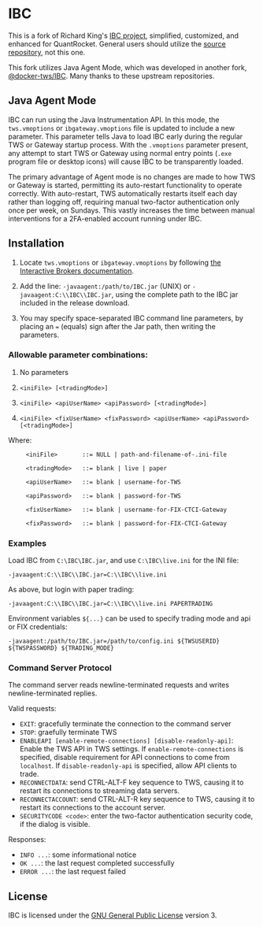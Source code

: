 # IBC

This is a fork of Richard King's [IBC project](https://github.com/IbcAlpha/IBC), simplified, customized, and enhanced for QuantRocket. General users should utilize the [source repository](https://github.com/IbcAlpha/IBC), not this one.

This fork utilizes Java Agent Mode, which was developed in another fork, [@docker-tws/IBC](https://github.com/docker-tws/IBC). Many thanks to these upstream repositories.

## Java Agent Mode

IBC can run using the Java Instrumentation API. In this mode, the
`tws.vmoptions` or `ibgateway.vmoptions` file is updated to include a new
parameter. This parameter tells Java to load IBC early during the regular TWS
or Gateway startup process. With the `.vmoptions` parameter present, any
attempt to start TWS or Gateway using normal entry points (`.exe` program file
or desktop icons) will cause IBC to be transparently loaded.

The primary advantage of Agent mode is no changes are made to how TWS or
Gateway is started, permitting its auto-restart functionality to operate
correctly. With auto-restart, TWS automatically restarts itself each day rather
than logging off, requiring manual two-factor authentication only once per
week, on Sundays. This vastly increases the time between manual interventions
for a 2FA-enabled account running under IBC.

## Installation

1. Locate `tws.vmoptions` or `ibgateway.vmoptions` by following [the Interactive Brokers documentation](https://www.interactivebrokers.com/en/software/tws/usersguidebook/priceriskanalytics/custommemory.htm).

2. Add the line: `-javaagent:/path/to/IBC.jar` (UNIX) or
   `-javaagent:C:\\IBC\\IBC.jar`, using the complete path to the IBC jar
   included in the release download.

3. You may specify space-separated IBC command line parameters, by placing an
   `=` (equals) sign after the Jar path, then writing the parameters.

### Allowable parameter combinations:

1. No parameters

2. `<iniFile> [<tradingMode>]`

3. `<iniFile> <apiUserName> <apiPassword> [<tradingMode>]`

4. `<iniFile> <fixUserName> <fixPassword> <apiUserName> <apiPassword> [<tradingMode>]`

Where:

```
     <iniFile>       ::= NULL | path-and-filename-of-.ini-file

     <tradingMode>   ::= blank | live | paper

     <apiUserName>   ::= blank | username-for-TWS

     <apiPassword>   ::= blank | password-for-TWS

     <fixUserName>   ::= blank | username-for-FIX-CTCI-Gateway

     <fixPassword>   ::= blank | password-for-FIX-CTCI-Gateway
```

### Examples

Load IBC from `C:\IBC\IBC.jar`, and use `C:\IBC\live.ini` for the INI file:

`-javaagent:C:\\IBC\\IBC.jar=C:\\IBC\\live.ini`

As above, but login with paper trading:

`-javaagent:C:\\IBC\\IBC.jar=C:\\IBC\\live.ini PAPERTRADING`

Environment variables `${...}` can be used to specify trading mode and api or FIX credentials:

`-javaagent:/path/to/IBC.jar=/path/to/config.ini ${TWSUSERID} ${TWSPASSWORD} ${TRADING_MODE}`

### Command Server Protocol

The command server reads newline-terminated requests and writes
newline-terminated replies.

Valid requests:

* `EXIT`: gracefully terminate the connection to the command server
* `STOP`: graefully terminate TWS
* `ENABLEAPI [enable-remote-connections] [disable-readonly-api]`: Enable the TWS API in TWS settings. If `enable-remote-connections` is specified, disable requirement for API connections to come from `localhost`. If `disable-readonly-api` is specified, allow API clients to trade.
* `RECONNECTDATA`: send CTRL-ALT-F key sequence to TWS, causing it to restart its connections to streaming data servers.
* `RECONNECTACCOUNT`: send CTRL-ALT-R key sequence to TWS, causing it to restart its connections to the account server.
* `SECURITYCODE <code>`: enter the two-factor authentication security code, if the dialog is visible.

Responses:

* `INFO ...`: some informational notice
* `OK ...`: the last request completed successfully
* `ERROR ...`: the last request failed



## License

IBC is licensed under the
[GNU General Public License](http://www.gnu.org/licenses/gpl.html) version 3.
